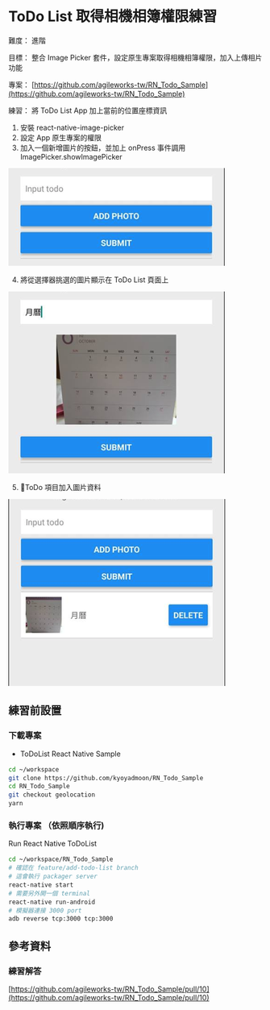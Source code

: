 # ToDo List 取得相機相簿權限練習

難度： 進階

目標： 整合 Image Picker 套件，設定原生專案取得相機相簿權限，加入上傳相片功能

專案： [https://github.com/agileworks-tw/RN_Todo_Sample](https://github.com/agileworks-tw/RN_Todo_Sample)

練習：
將 ToDo List App 加上當前的位置座標資訊

1. 安裝 react-native-image-picker
2. 設定 App 原生專案的權限
3. 加入一個新增圖片的按鈕，並加上 onPress 事件調用 ImagePicker.showImagePicker

  ![](assets/2018-10-25-14-12-01.png)

4. 將從選擇器挑選的圖片顯示在 ToDo List 頁面上

  ![](assets/2018-10-25-14-12-39.png)
  
5. ToDo 項目加入圖片資料

  ![](assets/2018-10-25-14-14-42.png)

## 練習前設置

### 下載專案

- ToDoList React Native Sample

```bash
cd ~/workspace
git clone https://github.com/kyoyadmoon/RN_Todo_Sample
cd RN_Todo_Sample
git checkout geolocation
yarn
```

### 執行專案 （依照順序執行)

Run React Native ToDoList

```bash
cd ~/workspace/RN_Todo_Sample
# 確認在 feature/add-todo-list branch
# 這會執行 packager server
react-native start
# 需要另外開一個 terminal
react-native run-android
# 模擬器連接 3000 port
adb reverse tcp:3000 tcp:3000
```

## 參考資料

### 練習解答

[https://github.com/agileworks-tw/RN_Todo_Sample/pull/10](https://github.com/agileworks-tw/RN_Todo_Sample/pull/10)
